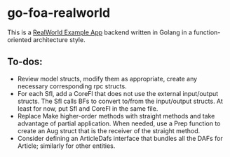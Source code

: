 # go-foa-realworld

This is a [RealWorld Example App](https://github.com/gothinkster/realworld) backend written in Golang in a
function-oriented architecture style.

## To-dos:

* Review model structs, modify them as appropriate, create any necessary corresponding rpc structs.
* For each Sfl, add a CoreFl that does not use the external input/output structs. The Sfl calls BFs to convert to/from
  the input/output structs. At least for now, put Sfl and CoreFl in the same file.
* Replace Make higher-order methods with straight methods and take advantage of partial application. When needed, use a
  Prep function to create an Aug struct that is the receiver of the straight method.
* Consider defining an ArticleDafs interface that bundles all the DAFs for Article; similarly for other entities.
